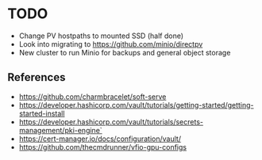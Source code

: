 <!--
SPDX-FileCopyrightText: 2025 NONE

SPDX-License-Identifier: Unlicense
-->

# TODO

- Change PV hostpaths to mounted SSD (half done)
- Look into migrating to https://github.com/minio/directpv
- New cluster to run Minio for backups and general object storage

## References

- https://github.com/charmbracelet/soft-serve
- https://developer.hashicorp.com/vault/tutorials/getting-started/getting-started-install
- https://developer.hashicorp.com/vault/tutorials/secrets-management/pki-engine`
- https://cert-manager.io/docs/configuration/vault/
- https://github.com/thecmdrunner/vfio-gpu-configs
